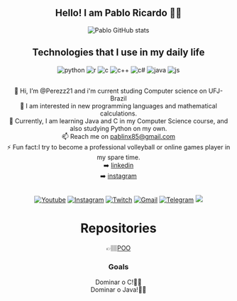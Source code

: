 <div align="center">
  
## Hello! I am Pablo Ricardo 👋🏽
  
![Pablo GitHub stats](https://github-readme-stats.vercel.app/api?username=Perezz21&show_icons=true&theme=radical)

</div>

<div align="center">
  
## Technologies that I use in my daily life

<div style="display: inline_block">
  <img align="center" alt="python" src="https://img.shields.io/badge/Python-14354C?style=for-the-badge&logo=python&logoColor=white" />
  <img align="center" alt="r" src="https://img.shields.io/badge/R-276DC3?style=for-the-badge&logo=r&logoColor=white" />
  <img align="center" alt="c" src="https://img.shields.io/badge/C-00599C?style=for-the-badge&logo=c&logoColor=white" />
  <img align="center" alt="c++" src="https://img.shields.io/badge/C%2B%2B-00599C?style=for-the-badge&logo=c%2B%2B&logoColor=white" />
  <img align="center" alt="c#" src="https://img.shields.io/badge/C%23-239120?style=for-the-badge&logo=c-sharp&logoColor=white" />
  <img align="center" alt="java" src="https://img.shields.io/badge/Java-ED8B00?style=for-the-badge&logo=openjdk&logoColor=white" />
  <img align="center" alt="js" src="https://img.shields.io/badge/JavaScript-F7DF1E?style=for-the-badge&logo=javascript&logoColor=black" /
</div><br/>

</div>

##
<div align="center">

 👋 Hi, I’m @Perezz21 and i'm current studing Computer science on UFJ-Brazil                     
 👀 I am interested in new programming languages and mathematical calculations.            
 🌱 Currently, I am learning Java and C in my Computer Science course, and also studying Python on my own.            
 📫 Reach me on pablinx85@gmail.com          
 ⚡ Fun fact:I try to become a professional volleyball or online games player in my spare time.            
 ➡️ [linkedin](https://www.linkedin.com/in/pablo-ricardo-63a12625b/)           
 ➡️ [instagram](https://www.instagram.com/perez.slv21/)          
 
</div>

##

[![Youtube](https://img.shields.io/badge/YouTube-FF0000?style=for-the-badge&logo=youtube&logoColor=white)](https://www.youtube.com/@pabloricardo9039)
[![Instagram](https://img.shields.io/badge/Instagram-E4405F?style=for-the-badge&logo=instagram&logoColor=white)](https://www.instagram.com/_pablito_perez/?hl=pt-br%20)
[![Twitch](https://img.shields.io/badge/Twitch-9146FF?style=for-the-badge&logo=twitch&logoColor=white)](https://www.twitch.tv/perez02005)
[![Gmail](https://img.shields.io/badge/Gmail-D14836?style=for-the-badge&logo=gmail&logoColor=white)](https://mail.google.com/mail/u/0/#inbox?compose=GTvVlcSPFrLJwRXccSrHbKclLFDkvGCCBXLSDbVZdKcFTqHBnGDQsVBnXFTJxqHwvZxwPDTkzdqkB)
[![Telegram](https://img.shields.io/badge/Telegram-2CA5E0?style=for-the-badge&logo=telegram&logoColor=white)](https://www.twitch.tv/perez02005)
<a href="https://discord.gg/BvZhACfQ" target="_blank"><img src="https://img.shields.io/badge/Discord-7289DA?style=for-the-badge&logo=discord&logoColor=white" target="_blank"></a>

# Repositories
👉🏽[POO](https://github.com/Perezz21/Programa-o-Orientada-ao-Objeto)

### Goals
   Dominar o C!🫵🏽            
   Dominar o Java!🤏🏽
